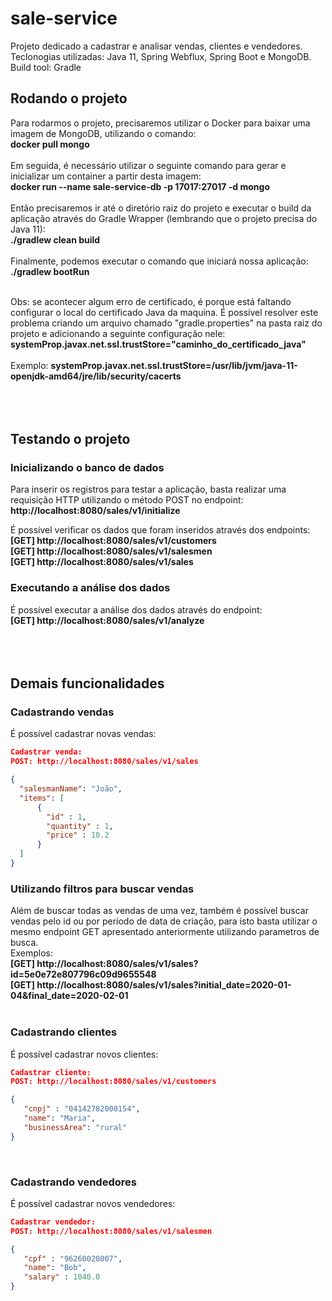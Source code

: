 # sale-service

<p>
Projeto dedicado a cadastrar e analisar vendas, clientes e vendedores.<br />
Teclonogias utilizadas: Java 11, Spring Webflux, Spring Boot e MongoDB.<br />
Build tool: Gradle
</p>

## Rodando o projeto
<p> 
Para rodarmos o projeto, precisaremos utilizar o Docker para baixar uma imagem de MongoDB, utilizando o comando: <br />
<strong>docker pull mongo</strong> <br /><br />
Em seguida, é necessário utilizar o seguinte comando para gerar e inicializar um container a partir desta imagem: <br />
<strong>docker run --name sale-service-db -p 17017:27017 -d mongo </strong> <br /><br />
Então precisaremos ir até o diretório raiz do projeto e executar o build da aplicação através do Gradle Wrapper (lembrando que o projeto precisa do Java 11): <br />
<strong>./gradlew clean build </strong> <br /><br />
Finalmente, podemos executar o comando que iniciará nossa aplicação: <br />
<strong>./gradlew bootRun </strong> <br /><br />
  
Obs: se acontecer algum erro de certificado, é porque está faltando configurar o local do certificado Java da maquina. É possível resolver este problema criando um arquivo chamado "gradle.properties" na pasta raiz do projeto e adicionando a seguinte configuração nele: <br />
<strong>systemProp.javax.net.ssl.trustStore="caminho_do_certificado_java"</strong> <br /> <br />
Exemplo: 
<strong>systemProp.javax.net.ssl.trustStore=/usr/lib/jvm/java-11-openjdk-amd64/jre/lib/security/cacerts</strong> 
<br />
<br />
<br />
<br />
</p>

## Testando o projeto
### Inicializando o banco de dados
<p>
Para inserir os registros para testar a aplicação, basta realizar uma requisição 
HTTP utilizando o método POST no endpoint: <strong>http://localhost:8080/sales/v1/initialize</strong>
</p>
<p>
É possível verificar os dados que foram inseridos através dos endpoints: <br />
<strong>[GET] http://localhost:8080/sales/v1/customers</strong><br />
<strong>[GET] http://localhost:8080/sales/v1/salesmen</strong><br />
<strong>[GET] http://localhost:8080/sales/v1/sales</strong><br />
</p>

### Executando a análise dos dados

<p>
É possível executar a análise dos dados através do endpoint: <br />
<strong>[GET] http://localhost:8080/sales/v1/analyze</strong>
<br />
<br />
<br />
<br />
</p>

## Demais funcionalidades
### Cadastrando vendas
<p>
É possível cadastrar novas vendas: <br />
</p>

```json
Cadastrar venda: 
POST: http://localhost:8080/sales/v1/sales

{
  "salesmanName": "João",
  "items": [
      {
        "id" : 1,
       	"quantity" : 1,
       	"price" : 10.2
      }
  ]
}
```

### Utilizando filtros para buscar vendas
<p>
Além de buscar todas as vendas de uma vez, também é possível buscar vendas pelo id ou por período de data de criação, para isto basta utilizar o mesmo endpoint GET apresentado anteriormente utilizando parametros de busca.  <br />
Exemplos:  <br />
<strong>[GET] http://localhost:8080/sales/v1/sales?id=5e0e72e807796c09d9655548</strong> <br />
<strong>[GET] http://localhost:8080/sales/v1/sales?initial_date=2020-01-04&final_date=2020-02-01</strong> <br />
<br />
</p>

### Cadastrando clientes
<p>
É possível cadastrar novos clientes: <br />
</p>

```json
Cadastrar cliente: 
POST: http://localhost:8080/sales/v1/customers

{
   "cnpj" : "04142782000154",
   "name": "Maria",
   "businessArea": "rural"
}
```

<br />

### Cadastrando vendedores
<p>
É possível cadastrar novos vendedores: <br />
</p>

```json
Cadastrar vendedor: 
POST: http://localhost:8080/sales/v1/salesmen

{
   "cpf" : "96260020007",
   "name": "Bob",
   "salary" : 1040.0
}
```
